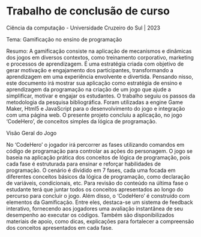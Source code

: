 # Trabalho de conclusão de curso

Ciência da computação - Universidade Cruzeiro do Sul | 2023

Tema: Gamificação no ensino de programação

Resumo: A gamificação consiste na aplicação de mecanismos e dinâmicas dos
jogos em diversos contextos, como treinamento corporativo, marketing e
processos de aprendizagem. É uma estratégia criada com objetivo de gerar
motivação e engajamento dos participantes, transformando a aprendizagem em
uma experiência envolvente e divertida. Pensando nisso, este documento irá
mostrar sua aplicação como estratégia de ensino e aprendizagem da
programação na criação de um jogo que ajude a simplificar, motivar e engajar
os estudantes. O trabalho seguiu os passos da metodologia da pesquisa
bibliográfica. Foram utilizadas a engine Game Maker, Html5 e JavaScript para
o desenvolvimento do jogo e integração com uma página web. O presente
projeto concluiu a aplicação, no jogo ‘CodeHero’, de conceitos simples da
lógica de programação.

Visão Geral do Jogo

No ‘CodeHero’ o jogador irá percorrer as fases utilizando comandos em código de
programação para controlar as ações do personagem. O jogo se baseia na aplicação prática
dos conceitos de lógica de programação, pois cada fase é estruturada para ensinar e
reforçar habilidades de programação.
O cenário é dividido em 7 fases, cada uma focada em diferentes conceitos básicos da lógica de programação, como declaração de variáveis, condicionais,
etc. Para revisão do conteúdo na última fase o estudante terá que juntar todos os conceitos
apresentados ao longo do percurso para concluir o jogo.
Além disso, o ‘CodeHero’ é construído com elementos da Gamificação. Entre
eles, destaca-se um sistema de feedback interativo, fornecendo aos jogadores uma
avaliação instantânea de seu desempenho ao executar os códigos. Também são
disponibilizados materiais de apoio, como dicas, explicações para fortalecer a
compreensão dos conceitos apresentados em cada fase.

